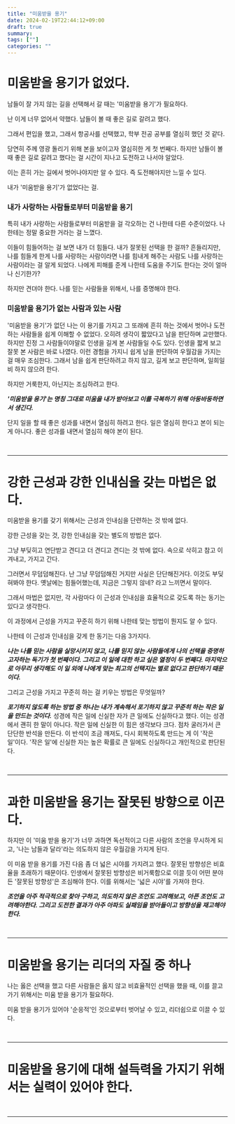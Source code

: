 ```yaml
---
title: "미움받을 용기"
date: 2024-02-19T22:44:12+09:00
draft: true
summary: 
tags: [""]
categories: ""
---
```


# 미움받을 용기가 없었다. 
남들이 잘 가지 않는 길을 선택해서 갈 때는 '미움받을 용기'가 필요하다. 

난 이게 너무 없어서 약했다. 남들이 볼 때 좋은 길로 갈려고 했다. 

그래서 편입을 했고, 그래서 항공사를 선택했고, 학부 전공 공부를 열심히 했던 것 같다.  

당연히 주께 영광 돌리기 위해 본을 보이고자 열심히한 게 첫 번째다. 하지만 남들이 볼 때 좋은 길로 갈려고 했다는 걸 시간이 지나고 도전하고 나서야 알았다. 

이는 흔히 가는 길에서 벗어나야지만 알 수 있다. 즉 도전해야지만 느낄 수 있다.  

내가 '미움받을 용기'가 없었다는 걸. 

### 내가 사랑하는 사람들로부터 미움받을 용기 

특히 내가 사랑하는 사람들로부터 미움받을 걸 각오하는 건 나한테 다른 수준이었다. 나한테는 정말 중요한 거라는 걸 느꼈다. 

이들이 힘들어하는 걸 보면 내가 더 힘들다. 내가 잘못된 선택을 한 걸까? 흔들리지만, 나를 힘들게 한게 나를 사랑하는 사람이라면 나를 힘내게 해주는 사람도 나를 사랑하는 사람이라는 걸 알게 되었다. 나에게 피해를 준게 나한테 도움을 주기도 한다는 것이 얼마나 신기한가?

하지만 견뎌야 한다. 나를 믿는 사람들을 위해서, 나를 증명해야 한다.  


### 미움받을 용기가 없는 사람과 있는 사람

'미움받을 용기'가 없던 나는 이 용기를 가지고 그 또래에 흔히 하는 것에서 벗어나 도전하는 사람들을 쉽게 이해할 수 없었다. 오히려 생각이 짧았다고 남을 판단하며 교만했다. 하지만 진정 그 사람들이야말로 인생을 길게 본 사람들일 수도 있다. 인생을 짧게 보고 잘못 본 사람은 바로 나였다. 이런 경험을 가지니 쉽게 남을 판단하여 우월감을 가지는 걸 매우 조심한다. 그래서 남을 쉽게 판단하려고 하지 않고, 길게 보고 판단하며, 일희일비 하지 않으려 한다. 

하지만 거룩한지, 아닌지는 조심하려고 한다. 

**_'미움받을 용기'는 명칭 그대로 미움을 내가 받아보고 이를 극복하기 위해 아둥바둥하면서 생긴다._**

단지 일을 할 때 좋은 성과를 내면서 열심히 하려고 한다. 일은 열심히 한다고 본이 되는 게 아니다. 좋은 성과를 내면서 열심히 해야 본이 된다. 


&nbsp;

---

# 강한 근성과 강한 인내심을 갖는 마법은 없다.

미움받을 용기를 갖기 위해서는 근성과 인내심을 단련하는 것 밖에 없다.

강한 근성을 갖는 것, 강한 인내심을 갖는 별도의 방법은 없다. 

그냥 부딪히고 연단받고 견디고 더 견디고 견디는 것 밖에 없다. 속으로 삭히고 참고 이겨내고, 가지고 간다. 

그러면서 무덤덤해진다. 난 그냥 무덤덤해진 거지만 사실은 단단해진거다. 이것도 부딪혀봐야 한다. 옛날에는 힘들어했는데, 지금은 그렇지 않네? 라고 느끼면서 말이다. 

그래서 마법은 없지만, 각 사람마다 이 근성과 인내심을 효율적으로 갖도록 하는 동기는 있다고 생각한다. 

이 과정에서 근성을 가지고 꾸준히 하기 위해 나한테 맞는 방법이 뭔지도 알 수 있다.  

나한테 이 근성과 인내심을 갖게 한 동기는 다음 3가지다. 

**_나는 나를 믿는 사람을 실망시키지 않고, 나를 믿지 않는 사람들에게 나의 선택을 증명하고자하는 독기가 첫 번째이다. 그리고 이 일에 대한 하고 싶은 열정이 두 번째다. 마지막으로 아무리 생각해도 이 일 외에 나에게 맞는 최고의 선택지는 별로 없다고 판단하기 때문이다._**  

그리고 근성을 가지고 꾸준히 하는 걸 키우는 방법은 무엇일까?

**_포기하지 않도록 하는 방법 중 하나는 내가 계속해서 포기하지 않고 꾸준히 하는 작은 일을 만드는 것이다._** 성경에 작은 일에 신실한 자가 큰 일에도 신실하다고 했다. 이는 성경에서 괜히 한 말이 아니다. 작은 일에 신실한 이 힘은 생각보다 크다. 점차 굴러가서 큰 단단한 반석을 만든다. 이 반석이 조금 깨져도, 다시 회복하도록 만드는 게 이 '작은 일'이다. '작은 일'에 신실한 자는 높은 확률로 큰 일에도 신실하다고 개인적으로 판단된다.  


&nbsp;

---


# 과한 미움받을 용기는 잘못된 방향으로 이끈다. 

하지만 이 '미움 받을 용기'가 너무 과하면 독선적이고 다른 사람의 조언을 무시하게 되고, '나는 남들과 달라'라는 의도하지 않은 우월감을 가지게 된다.  

이 미움 받을 용기를 가진 다음 좀 더 넓은 시야를 가지려고 했다. 잘못된 방향성은 비효율을 초래하기 때문이다. 인생에서 잘못된 방향성은 비거룩함으로 이끌 듯이 어떤 분야든 '잘못된 방향성'은 조심해야 한다. 이를 위해서는 '넓은 시야'를 가져야 한다. 

**_조언을 아주 적극적으로 찾아 구하고, 의도하지 않은 조언도 고려해보고, 아픈 조언도 고려해야한다. 그리고 도전한 결과가 아주 아파도 실패임을 받아들이고 방향성을 재고해야 한다._**

&nbsp;

---


# 미움받을 용기는 리더의 자질 중 하나  

나는 옳은 선택을 했고 다른 사람들은 옳지 않고 비효율적인 선택을 했을 때, 이를 끌고 가기 위해서는 미움 받을 용기가 필요하다.  

미움 받을 용기가 있어야 '순응적'인 것으로부터 벗어날 수 있고, 리더쉽으로 이끌 수 있다.  

&nbsp;

---

# 미움받을 용기에 대해 설득력을 가지기 위해서는 실력이 있어야 한다.

&nbsp;

---

